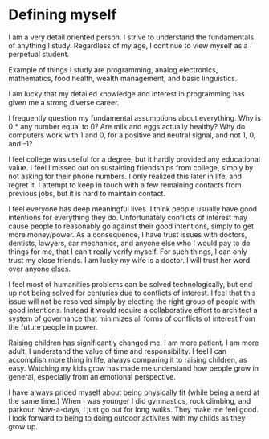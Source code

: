 # Defining myself

I am a very detail oriented person. I strive to understand the fundamentals of anything I study. Regardless of my age, I continue to view myself as a perpetual student.

Example of things I study are programming, analog electronics, mathematics, food health, wealth management, and basic linguistics.

I am lucky that my detailed knowledge and interest in programming has given me a strong diverse career.

I frequently question my fundamental assumptions about everything. Why is 0 * any number equal to 0? Are milk and eggs actually healthy? Why do computers work with 1 and 0, for a positive and neutral signal, and not 1, 0, and -1?

I feel college was useful for a degree, but it hardly provided any educational value. I feel I missed out on sustaining friendships from college, simply by not asking for their phone numbers. I only realized this later in life, and regret it. I attempt to keep in touch with a few remaining contacts from previous jobs, but it is hard to maintain contact.

I feel everyone has deep meaningful lives. I think people usually have good intentions for everything they do.
Unfortunately conflicts of interest may cause people to reasonably go against their good intentions, simply to get more money/power.
As a consequence, I have trust issues with doctors, dentists, lawyers, car mechanics, and anyone else who I would pay to do things for me, that I can't really verify myself.
For such things, I can only trust my close friends. I am lucky my wife is a doctor. I will trust her word over anyone elses.

I feel most of humanities problems can be solved technologically, but end up not being solved for centuries due to conflicts of interest. I feel that this issue will not be resolved simply by electing the right group of people with good intentions. Instead it would require a collaborative effort to architect a system of governance that minimizes all forms of conflicts of interest from the future people in power.

Raising children has significantly changed me. I am more patient. I am more adult. I understand the value of time and responsibility. I feel I can accomplish more thing in life, always comparing it to raising children, as easy. Watching my kids grow has made me understand how people grow in general, especially from an emotional perspective.

I have always prided myself about being physically fit (while being a nerd at the same time.) When I was younger I did gymnastics, rock climbing, and parkour. Now-a-days, I just go out for long walks. They make me feel good. I look forward to being to doing outdoor activites with my childs as they grow up.
